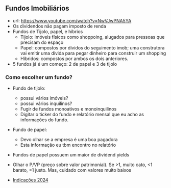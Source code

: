 ## Fundos Imobiliários

- url: https://www.youtube.com/watch?v=NwVJwPNA5YA
- Os dividendos não pagam imposto de renda
- Fundos de Tijolo, papel, e híbrios
    - Tijolo: imóveis físicos como shoppoing, alugados para pressoas que precisam do espaço
    - Papel: compostos por dívidos do seguimento imob; uma construtora vai emitir uma dívida para pegar dinheiro para construir um shopping
    - Híbridos: compostos por ambos os dois anteriores.
- 5 fundos já é um começo: 2 de papel e 3 de tijolo

### Como escolher um fundo?
- Fundo de tijolo: 
    - possui vários imóveis?
    - possui vários inquilinos?
    - Fugir de fundos monoativos e monoinquilinos
    - Digitar o ticker do fundo e relatório mensal que eu acho as informações do fundo.
- Fundo de papel:
    - Devo olhar se a empresa é uma boa pagadora
    - Esta informação eu tbm encontro no relatório

- Fundos de papel possuem um maior de dividend yields
- Olhar o P/VP (preço sobre valor patrimonial). Se >1, muito cato, <1 barato, =1 justo. Mas, cuidado com valores muito baixos
- [Indicações 2024](https://www.suno.com.br/noticias/melhores-fundos-imobiliarios-fiis-indicados-fevereiro-2024-jvj/)
